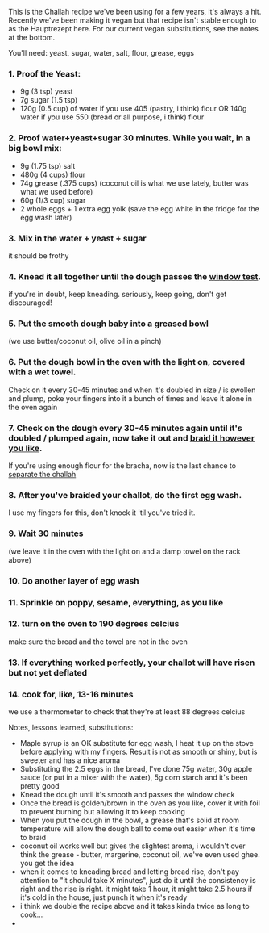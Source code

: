 This is the Challah recipe we've been using for a few years, it's always a hit. Recently we've been making it vegan but that recipe isn't stable enough to as the Hauptrezept here. For our current vegan substitutions, see the notes at the bottom.

You'll need: yeast, sugar, water, salt, flour, grease, eggs

### 1. Proof the Yeast:
- 9g (3 tsp) yeast
- 7g sugar (1.5 tsp)
- 120g  (0.5 cup) of water if you use 405 (pastry, i think) flour OR 140g water if you use 550 (bread or all purpose, i think) flour

### 2. Proof water+yeast+sugar 30 minutes. While you wait, in a big bowl mix:
  - 9g (1.75 tsp) salt
  - 480g (4 cups) flour
  - 74g grease (.375 cups) (coconut oil is what we use lately, butter was what we used before)
  - 60g (1/3 cup) sugar
  - 2 whole eggs + 1 extra egg yolk (save the egg white in the fridge for the egg wash later)

### 3. Mix in the water + yeast + sugar
it should be frothy

### 4. Knead it all together until the dough passes the [window test](https://www.youtube.com/watch?v=aYNj9FZAbzM). 
if you're in doubt, keep kneading. seriously, keep going, don't get discouraged!

### 5. Put the smooth dough baby into a greased bowl 
(we use butter/coconut oil, olive oil in a pinch)

### 6. Put the dough bowl in the oven with the light on, covered with a wet towel.
Check on it every 30-45 minutes and when it's doubled in size / is swollen and plump, poke your fingers into it a bunch of times and leave it alone in the oven again
### 7. Check on the dough every 30-45 minutes again until it's doubled / plumped again, now take it out and [braid it however you like](https://www.youtube.com/watch?v=O5R6DAHI8LA). 
If you're using enough flour for the bracha, now is the last chance to [separate the challah](https://www.chabad.org/theJewishWoman/article_cdo/aid/363323/jewish/Challah-a-Step-by-Step-Guide.htm)

### 8. After you've braided your challot, do the first egg wash.
I use my fingers for this, don't knock it 'til you've tried it.

### 9. Wait 30 minutes 
(we leave it in the oven with the light on and a damp towel on the rack above)

### 10. Do another layer of egg wash

### 11. Sprinkle on poppy, sesame, everything, as you like

### 12. turn on the oven to 190 degrees celcius
make sure the bread and the towel are not in the oven

### 13. If everything worked perfectly, your challot will have risen but not yet deflated

### 14. cook for, like, 13-16 minutes
we use a thermometer to check that they're at least 88 degrees celcius 

Notes, lessons learned, substitutions:
- Maple syrup is an OK substitute for egg wash, I heat it up on the stove before applying with my fingers. Result is not as smooth or shiny, but is sweeter and has a nice aroma
- Substituting the 2.5 eggs in the bread, I've done 75g water, 30g apple sauce (or put in a mixer with the water), 5g corn starch and it's been pretty good  
- Knead the dough until it's smooth and passes the window check
- Once the bread is golden/brown in the oven as you like, cover it with foil to prevent burning but allowing it to keep cooking
- When you put the dough in the bowl, a grease that's solid at room temperature will allow the dough ball to come out easier when it's time to braid
- coconut oil works well but gives the slightest aroma, i wouldn't over think the grease - butter, margerine, coconut oil, we've even used ghee. you get the idea
- when it comes to kneading bread and letting bread rise, don't pay attention to "it should take X minutes", just do it until the consistency is right and the rise is right. it might take 1 hour, it might take 2.5 hours if it's cold in the house, just punch it when it's ready
- i think we double the recipe above and it takes kinda twice as long to cook...  
- 
